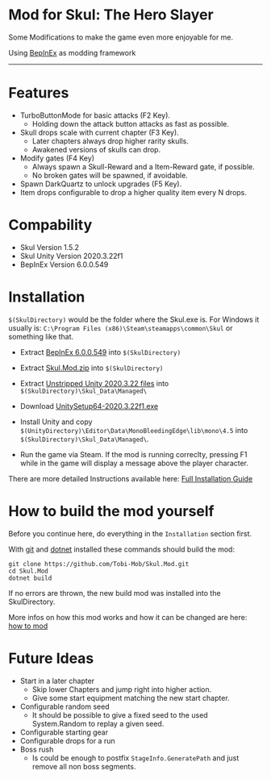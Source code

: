 # Mod for Skul: The Hero Slayer

Some Modifications to make the game even more enjoyable for me.

Using [BepInEx](https://github.com/BepInEx/BepInEx) as modding framework

---

Features
===

- TurboButtonMode for basic attacks (F2 Key).
   - Holding down the attack button attacks as fast as possible.
- Skull drops scale with current chapter (F3 Key).
   - Later chapters always drop higher rarity skulls.
   - Awakened versions of skulls can drop.
- Modify gates (F4 Key)
   - Always spawn a Skull-Reward and a Item-Reward gate, if possible.
   - No broken gates will be spawned, if avoidable.
- Spawn DarkQuartz to unlock upgrades (F5 Key).
- Item drops configurable to drop a higher quality item every N drops.

Compability
===
- Skul Version 1.5.2
- Skul Unity Version 2020.3.22f1
- BepInEx Version 6.0.0.549

Installation
===

`$(SkulDirectory)` would be the folder where the Skul.exe is. 
For Windows it usually is: `C:\Program Files (x86)\Steam\steamapps\common\Skul` or something like that.

* Extract [BepInEx 6.0.0.549](https://builds.bepinex.dev/projects/bepinex_be/549/BepInEx_UnityMono_x64_f2c0e0f_6.0.0-be.549.zip) into `$(SkulDirectory)`

* Extract [Skul.Mod.zip](https://github.com/Tobi-Mob/Skul.Mod/releases) into `$(SkulDirectory)`

* Extract [Unstripped Unity 2020.3.22 files](https://unity.bepinex.dev/libraries/2020.3.22.zip) into `$(SkulDirectory)\Skul_Data\Managed\`

* Download [UnitySetup64-2020.3.22f1.exe](https://download.unity3d.com/download_unity/e1a7f79fd887/Windows64EditorInstaller/UnitySetup64-2020.3.22f1.exe)

* Install Unity and copy `$(UnityDirectory)\Editor\Data\MonoBleedingEdge\lib\mono\4.5` into `$(SkulDirectory)\Skul_Data\Managed\`.

* Run the game via Steam. If the mod is running correclty, pressing F1 while in the game will display a message above the player character.

There are more detailed Instructions available here: [Full Installation Guide](Docs/Full-Installation-Guide.md)

How to build the mod yourself
===

Before you continue here, do everything in the `Installation` section first.

With [git](https://github.com/git-guides/install-git) and [dotnet](https://dotnet.microsoft.com/en-us/download/dotnet) installed these commands should build the mod:

```
git clone https://github.com/Tobi-Mob/Skul.Mod.git
cd Skul.Mod
dotnet build
```

If no errors are thrown, the new build mod was installed into the SkulDirectory.


More infos on how this mod works and how it can be changed are here: [how to mod](Docs/How-To-Mod.md)

Future Ideas
===

- Start in a later chapter
   - Skip lower Chapters and jump right into higher action.
   - Give some start equipment matching the new start chapter.
- Configurable random seed
   - It should be possible to give a fixed seed to the used System.Random to replay a given seed.
- Configurable starting gear
- Configurable drops for a run
- Boss rush
   - Is could be enough to postfix `StageInfo.GeneratePath` and just remove all non boss segments.   

